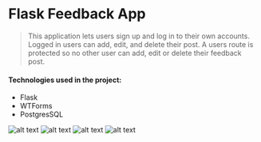 # Flask Feedback App

> This application lets users sign up and log in to their own accounts. Logged in users can
> add, edit, and delete their post. A users route is protected so no other user can add, edit or 
> delete their feedback post.

#### Technologies used in the project:
- Flask
- WTForms
- PostgresSQL

![alt text](add_feedback.png)
![alt text](login.png)
![alt text](signup.png)
![alt text](user_info.png)